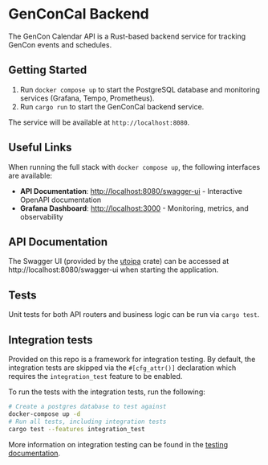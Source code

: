 # GenConCal Backend

The GenCon Calendar API is a Rust-based backend service for tracking GenCon events and schedules.

## Getting Started

1. Run `docker compose up` to start the PostgreSQL database and monitoring services (Grafana, Tempo, Prometheus).
2. Run `cargo run` to start the GenConCal backend service.

The service will be available at `http://localhost:8080`.

## Useful Links

When running the full stack with `docker compose up`, the following interfaces are available:

* **API Documentation**: [http://localhost:8080/swagger-ui](http://localhost:8080/swagger-ui) - Interactive OpenAPI documentation
* **Grafana Dashboard**: [http://localhost:3000](http://localhost:3000) - Monitoring, metrics, and observability

## API Documentation

The Swagger UI (provided by the [utoipa](https://github.com/juhaku/utoipa) crate) can be accessed at http://localhost:8080/swagger-ui when starting the application.

## Tests

Unit tests for both API routers and business logic can be run via `cargo test`.

## Integration tests

Provided on this repo is a framework for integration testing. By default, the integration tests are skipped via the `#[cfg_attr()]` declaration which requires the `integration_test` feature to be enabled.

To run the tests with the integration tests, run the following:

```bash
# Create a postgres database to test against
docker-compose up -d
# Run all tests, including integration tests
cargo test --features integration_test
```

More information on integration testing can be found in the [testing documentation](./doc/testing.md#writing-integration-tests).
